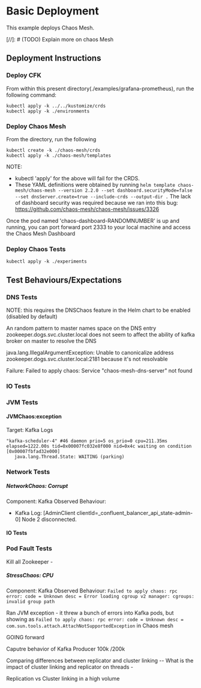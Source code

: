 # Basic Deployment
This example deploys Chaos Mesh.

[//]: # (TODO) Explain more on chaos Mesh

## Deployment Instructions
### Deploy CFK
From within this present directory(./examples/grafana-prometheus), run the following command:

```shell
kubectl apply -k ../../kustomize/crds
kubectl apply -k ./environments
```

### Deploy Chaos Mesh 
From the directory, run the following
```shell
kubectl create -k ./chaos-mesh/crds
kubectl apply -k ./chaos-mesh/templates
```
NOTE: 
* kubectl 'apply' for the above will fail for the CRDS.
* These YAML definitions were obtained by running `helm template chaos-mesh/chaos-mesh --version 2.2.0 --set dashboard.securityMode=false --set dnsServer.create=true --include-crds --output-dir .`  The lack of dashboard security was required because we ran into this bug: https://github.com/chaos-mesh/chaos-mesh/issues/3326

Once the pod named 'chaos-dashboard-RANDOMNUMBER' is up and running, you can port forward port 2333 to your local machine and access the Chaos Mesh Dashboard





### Deploy Chaos Tests 
```shell
kubectl apply -k ./experiments
```

## Test Behaviours/Expectations
### DNS Tests
NOTE: this requires the DNSChaos feature in the Helm chart to be enabled (disabled by default)

An random pattern to master names space on the DNS entry zookeeper.dogs.svc.cluster.local does not seem to affect the ability of kafka broker on master to resolve the DNS


java.lang.IllegalArgumentException: Unable to canonicalize address zookeeper.dogs.svc.cluster.local:2181 because it's not resolvable

Failure: 
Failed to apply chaos: Service "chaos-mesh-dns-server" not found
### IO Tests
### JVM Tests
#### JVMChaos:exception
Target: Kafka
Logs
```
"kafka-scheduler-4" #46 daemon prio=5 os_prio=0 cpu=211.35ms elapsed=1222.00s tid=0x00007fc032e8f000 nid=0x4c waiting on condition  [0x00007fbfad32e000]
   java.lang.Thread.State: WAITING (parking)
 ```

### Network Tests

##### NetworkChaos: Corrupt
Component: Kafka
Observed Behaviour:
* Kafka Log: [AdminClient clientId=_confluent_balancer_api_state-admin-0] Node 2 disconnected.  


#### IO Tests
### Pod Fault Tests
Kill all Zookeeper - 
##### StressChaos: CPU
Component: Kafka
Observed Behaviour:
`Failed to apply chaos: rpc error: code = Unknown desc = Error loading cgroup v2 manager: cgroups: invalid group path`

Ran JVM exception - it threw a bunch of errors into Kafka pods, but showing as `Failed to apply chaos: rpc error: code = Unknown desc = com.sun.tools.attach.AttachNotSupportedException` in Chaos mesh




GOING forward

Caputre behavior of Kafka Producer 100k /200k 

Comparing differences between replicator and cluster linking  -- What is the impact of cluster linking and replicator on threads - 

Replication vs Cluster linking in a high volume 
